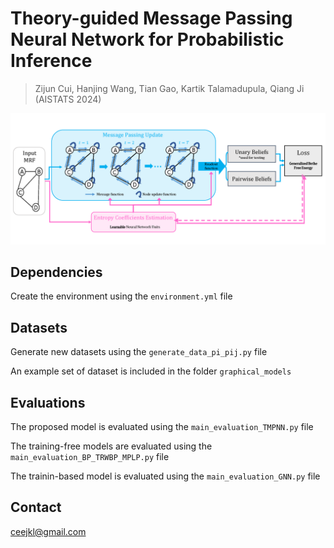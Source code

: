 # Theory-guided Message Passing Neural Network for Probabilistic Inference
> Zijun Cui, Hanjing Wang, Tian Gao, Kartik Talamadupula, Qiang Ji (AISTATS 2024)

![](Overview.png)

## Dependencies

Create the environment using the `environment.yml` file

## Datasets

Generate new datasets using the `generate_data_pi_pij.py` file

An example set of dataset is included in the folder `graphical_models`

## Evaluations
The proposed model is evaluated using the `main_evaluation_TMPNN.py` file

The training-free models are evaluated using the `main_evaluation_BP_TRWBP_MPLP.py` file

The trainin-based model is evaluated using the `main_evaluation_GNN.py` file

## Contact
ceejkl@gmail.com 


